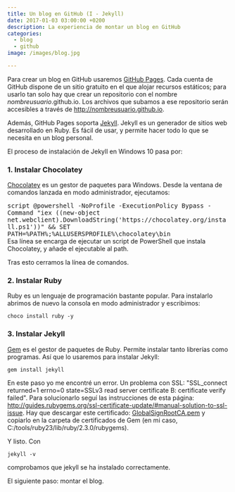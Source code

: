 ```yaml
---
title: Un blog en GitHub (I - Jekyll)
date: 2017-01-03 03:00:00 +0200
description: La experiencia de montar un blog en GitHub
categories:
  - blog
  - github
image: /images/blog.jpg

---
```

Para crear un blog en GitHub usaremos [GitHub Pages](https://pages.github.com/). Cada cuenta de GitHub dispone de un sitio gratuito en el que alojar recursos estáticos; para usarlo tan solo hay que crear un repositorio con el nombre *nombreusuario*.github.io. Los archivos que subamos a ese repositorio serán accesibles a través de http://nombreusuario.github.io.

Además, GitHub Pages soporta [Jekyll](https://github.com/jekyll/jekyll). Jekyll es un generador de sitios web desarrollado en Ruby. Es fácil de usar, y permite hacer todo lo que se necesita en un blog personal.

El proceso de instalación de Jekyll en Windows 10 pasa por:

### 1. Instalar Chocolatey
[Chocolatey](https://chocolatey.org/) es un gestor de paquetes para Windows. Desde la ventana de comandos lanzada en modo administrador, ejecutamos:
<div style="font-family: monospace;">
script
@powershell -NoProfile -ExecutionPolicy Bypass -Command "iex ((new-object net.webclient).DownloadString('https://chocolatey.org/install.ps1'))" && SET PATH=%PATH%;%ALLUSERSPROFILE%\chocolatey\bin
</div>
Esa línea se encarga de ejecutar un script de PowerShell que instala Chocolatey, y añade el ejecutable al path. 

Tras esto cerramos la línea de comandos.

### 2. Instalar Ruby
Ruby es un lenguaje de programación bastante popular. Para instalarlo abrimos de nuevo la consola en modo administrador y escribimos:
```script
choco install ruby -y
```


### 3. Instalar Jekyll
[Gem](http://guides.rubygems.org) es el gestor de paquetes de Ruby. Permite instalar tanto librerías como programas. Así que lo usaremos para instalar Jekyll:
```script
gem install jekyll
```

En este paso yo me encontré un error. Un problema con SSL: "SSL_connect returned=1 errno=0 state=SSLv3 read server certificate B: certificate verify failed". Para solucionarlo seguí las instrucciones de esta página: http://guides.rubygems.org/ssl-certificate-update/#manual-solution-to-ssl-issue. Hay que descargar este certificado: [GlobalSignRootCA.pem](https://raw.githubusercontent.com/rubygems/rubygems/master/lib/rubygems/ssl_certs/index.rubygems.org/GlobalSignRootCA.pem) y copiarlo en la carpeta de certificados de Gem (en mi caso, C:/tools/ruby23/lib/ruby/2.3.0/rubygems).

Y listo. Con 
```script
jekyll -v
```
comprobamos que jekyll se ha instalado correctamente.

El siguiente paso: montar el blog.
